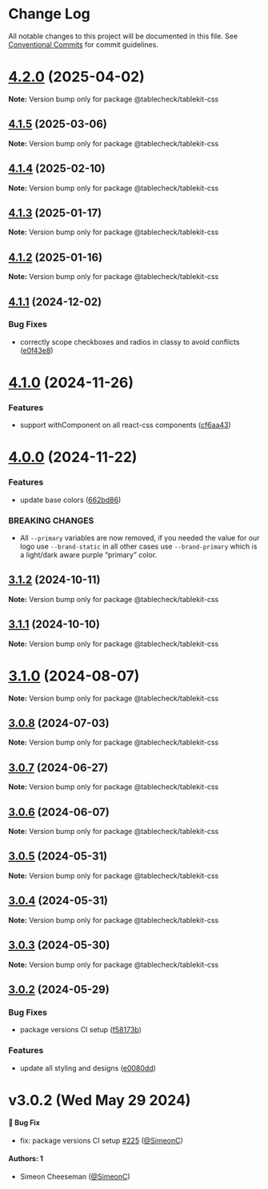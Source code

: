 # Change Log

All notable changes to this project will be documented in this file.
See [Conventional Commits](https://conventionalcommits.org) for commit guidelines.

# [4.2.0](https://github.com/tablecheck/tablekit/compare/@tablecheck/tablekit-css@4.1.5...@tablecheck/tablekit-css@4.2.0) (2025-04-02)

**Note:** Version bump only for package @tablecheck/tablekit-css





## [4.1.5](https://github.com/tablecheck/tablekit/compare/@tablecheck/tablekit-css@4.1.4...@tablecheck/tablekit-css@4.1.5) (2025-03-06)

**Note:** Version bump only for package @tablecheck/tablekit-css





## [4.1.4](https://github.com/tablecheck/tablekit/compare/@tablecheck/tablekit-css@4.1.3...@tablecheck/tablekit-css@4.1.4) (2025-02-10)

**Note:** Version bump only for package @tablecheck/tablekit-css





## [4.1.3](https://github.com/tablecheck/tablekit/compare/@tablecheck/tablekit-css@4.1.2...@tablecheck/tablekit-css@4.1.3) (2025-01-17)

**Note:** Version bump only for package @tablecheck/tablekit-css





## [4.1.2](https://github.com/tablecheck/tablekit/compare/@tablecheck/tablekit-css@4.1.1...@tablecheck/tablekit-css@4.1.2) (2025-01-16)

**Note:** Version bump only for package @tablecheck/tablekit-css





## [4.1.1](https://github.com/tablecheck/tablekit/compare/@tablecheck/tablekit-css@4.1.0...@tablecheck/tablekit-css@4.1.1) (2024-12-02)


### Bug Fixes

* correctly scope checkboxes and radios in classy to avoid conflicts ([e0f43e8](https://github.com/tablecheck/tablekit/commit/e0f43e8977d8d4e06292fff744f0a7be1bbf5764))





# [4.1.0](https://github.com/tablecheck/tablekit/compare/@tablecheck/tablekit-css@4.0.0...@tablecheck/tablekit-css@4.1.0) (2024-11-26)


### Features

* support withComponent on all react-css components ([cf6aa43](https://github.com/tablecheck/tablekit/commit/cf6aa43e426341c8e0ec243ed3a7bc15c3d0d494))





# [4.0.0](https://github.com/tablecheck/tablekit/compare/@tablecheck/tablekit-css@3.1.2...@tablecheck/tablekit-css@4.0.0) (2024-11-22)


### Features

* update base colors ([662bd86](https://github.com/tablecheck/tablekit/commit/662bd86dd9a96c12bdb828296a1d5f077a797520))


### BREAKING CHANGES

* All `--primary` variables are now removed, if you needed the value for our logo use `--brand-static` in all other cases use `--brand-primary` which is a light/dark aware purple “primary” color.





## [3.1.2](https://github.com/tablecheck/tablekit/compare/@tablecheck/tablekit-css@3.1.1...@tablecheck/tablekit-css@3.1.2) (2024-10-11)

**Note:** Version bump only for package @tablecheck/tablekit-css





## [3.1.1](https://github.com/tablecheck/tablekit/compare/@tablecheck/tablekit-css@3.1.0...@tablecheck/tablekit-css@3.1.1) (2024-10-10)

**Note:** Version bump only for package @tablecheck/tablekit-css





# [3.1.0](https://github.com/tablecheck/tablekit/compare/@tablecheck/tablekit-css@3.0.8...@tablecheck/tablekit-css@3.1.0) (2024-08-07)

**Note:** Version bump only for package @tablecheck/tablekit-css





## [3.0.8](https://github.com/tablecheck/tablekit/compare/@tablecheck/tablekit-css@3.0.7...@tablecheck/tablekit-css@3.0.8) (2024-07-03)

**Note:** Version bump only for package @tablecheck/tablekit-css





## [3.0.7](https://github.com/tablecheck/tablekit/compare/@tablecheck/tablekit-css@3.0.6...@tablecheck/tablekit-css@3.0.7) (2024-06-27)

**Note:** Version bump only for package @tablecheck/tablekit-css





## [3.0.6](https://github.com/tablecheck/tablekit/compare/@tablecheck/tablekit-css@3.0.5...@tablecheck/tablekit-css@3.0.6) (2024-06-07)

**Note:** Version bump only for package @tablecheck/tablekit-css





## [3.0.5](https://github.com/tablecheck/tablekit/compare/@tablecheck/tablekit-css@3.0.4...@tablecheck/tablekit-css@3.0.5) (2024-05-31)

**Note:** Version bump only for package @tablecheck/tablekit-css





## [3.0.4](https://github.com/tablecheck/tablekit/compare/@tablecheck/tablekit-css@3.0.3...@tablecheck/tablekit-css@3.0.4) (2024-05-31)

**Note:** Version bump only for package @tablecheck/tablekit-css





## [3.0.3](https://github.com/tablecheck/tablekit/compare/@tablecheck/tablekit-css@3.0.2...@tablecheck/tablekit-css@3.0.3) (2024-05-30)

**Note:** Version bump only for package @tablecheck/tablekit-css





## [3.0.2](https://github.com/tablecheck/tablekit/compare/@tablecheck/tablekit-css@3.0.0-next.30...@tablecheck/tablekit-css@3.0.2) (2024-05-29)


### Bug Fixes

* package versions CI setup ([f58173b](https://github.com/tablecheck/tablekit/commit/f58173b46547ceca7c70ad1226acbc9de579387c))


### Features

* update all styling and designs ([e0080dd](https://github.com/tablecheck/tablekit/commit/e0080dd5d8d5147a02a7d2fbdf667dc3e27b37f2))





# v3.0.2 (Wed May 29 2024)

#### 🐛 Bug Fix

- fix: package versions CI setup [#225](https://github.com/tablecheck/tablekit/pull/225) ([@SimeonC](https://github.com/SimeonC))

#### Authors: 1

- Simeon Cheeseman ([@SimeonC](https://github.com/SimeonC))
